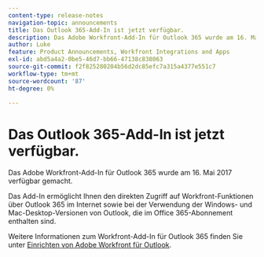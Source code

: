 ```yaml
---
content-type: release-notes
navigation-topic: announcements
title: Das Outlook 365-Add-In ist jetzt verfügbar.
description: Das Adobe Workfront-Add-In für Outlook 365 wurde am 16. Mai 2017 verfügbar gemacht.
author: Luke
feature: Product Announcements, Workfront Integrations and Apps
exl-id: abd5a4a2-0be5-46d7-bb66-47138c838063
source-git-commit: f2f825280204b56d2dc85efc7a315a4377e551c7
workflow-type: tm+mt
source-wordcount: '87'
ht-degree: 0%

---
```


# Das Outlook 365-Add-In ist jetzt verfügbar.

Das Adobe Workfront-Add-In für Outlook 365 wurde am 16. Mai 2017 verfügbar gemacht.

Das Add-In ermöglicht Ihnen den direkten Zugriff auf Workfront-Funktionen über Outlook 365 im Internet sowie bei der Verwendung der Windows- und Mac-Desktop-Versionen von Outlook, die im Office 365-Abonnement enthalten sind.

Weitere Informationen zum Workfront-Add-In für Outlook 365 finden Sie unter [Einrichten von Adobe Workfront für Outlook](../../workfront-integrations-and-apps/using-workfront-with-outlook/set-up-workfront-for-outlook.md).
